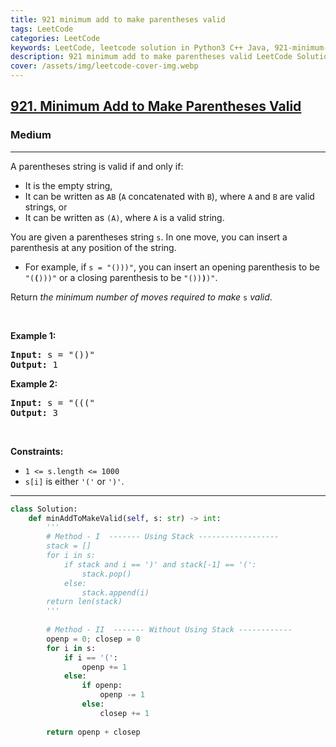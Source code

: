 ```yaml
---
title: 921 minimum add to make parentheses valid
tags: LeetCode
categories: LeetCode
keywords: LeetCode, leetcode solution in Python3 C++ Java, 921-minimum-add-to-make-parentheses-valid solution
description: 921 minimum add to make parentheses valid LeetCode Solution Explained
cover: /assets/img/leetcode-cover-img.webp
---
```





<h2><a href="https://leetcode.com/problems/minimum-add-to-make-parentheses-valid/">921. Minimum Add to Make Parentheses Valid</a></h2><h3>Medium</h3><hr><div><p>A parentheses string is valid if and only if:</p>

<ul>
	<li>It is the empty string,</li>
	<li>It can be written as <code>AB</code> (<code>A</code> concatenated with <code>B</code>), where <code>A</code> and <code>B</code> are valid strings, or</li>
	<li>It can be written as <code>(A)</code>, where <code>A</code> is a valid string.</li>
</ul>

<p>You are given a parentheses string <code>s</code>. In one move, you can insert a parenthesis at any position of the string.</p>

<ul>
	<li>For example, if <code>s = "()))"</code>, you can insert an opening parenthesis to be <code>"(<strong>(</strong>)))"</code> or a closing parenthesis to be <code>"())<strong>)</strong>)"</code>.</li>
</ul>

<p>Return <em>the minimum number of moves required to make </em><code>s</code><em> valid</em>.</p>

<p>&nbsp;</p>
<p><strong>Example 1:</strong></p>

<pre><strong>Input:</strong> s = "())"
<strong>Output:</strong> 1
</pre>

<p><strong>Example 2:</strong></p>

<pre><strong>Input:</strong> s = "((("
<strong>Output:</strong> 3
</pre>

<p>&nbsp;</p>
<p><strong>Constraints:</strong></p>

<ul>
	<li><code>1 &lt;= s.length &lt;= 1000</code></li>
	<li><code>s[i]</code> is either <code>'('</code> or <code>')'</code>.</li>
</ul>
</div>

---




```python
class Solution:
    def minAddToMakeValid(self, s: str) -> int:
        '''
        # Method - I  ------- Using Stack ------------------
        stack = []
        for i in s:
            if stack and i == ')' and stack[-1] == '(':
                stack.pop()
            else:
                stack.append(i)
        return len(stack)
        '''
    
        # Method - II  ------- Without Using Stack ------------
        openp = 0; closep = 0
        for i in s:
            if i == '(':
                openp += 1
            else:
                if openp:
                    openp -= 1
                else:
                    closep += 1
        
        return openp + closep
```
